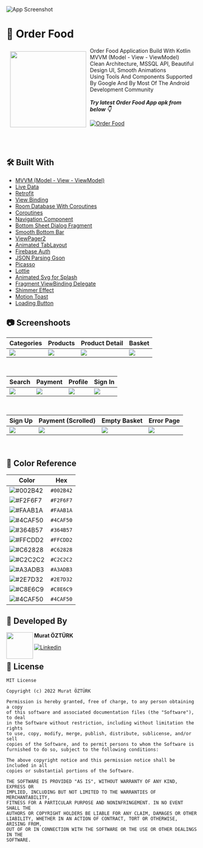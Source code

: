 ![App Screenshot](https://github.com/muratozturk5/Kotlin-MVVM-Example/blob/master/Screenshots/banner.png)


# 🍔 Order Food

<img src="https://github.com/muratozturk5/Kotlin-MVVM-Example/blob/master/Screenshots/logo.png" align="left"
width="200" hspace="10" vspace="10">
   
Order Food Application Build With Kotlin MVVM (Model - View - ViewModel) </br>Clean Architecture, MSSQL API, Beautiful Design UI, Smooth Animations </br>
Using Tools And Components Supported By Google And By Most Of The Android Development Community</br></br>***Try latest Order Food App apk from below 👇***

[![Order Food](https://img.shields.io/badge/Order%20Food%F0%9F%8D%94-APK-brightgreen?style=for-the-badge&logo=android)](https://github.com/muratozturk5/Kotlin-MVVM-Example/raw/master/APK/order-food.apk)</br></br></br></br>

## 🛠 Built With

- [MVVM (Model - View - ViewModel)](https://developer.android.com/topic/architecture)
- [Live Data](https://developer.android.com/topic/libraries/architecture/livedata)
- [Retrofit](https://square.github.io/retrofit)
- [View Binding](https://developer.android.com/topic/libraries/view-binding)
- [Room Database With Coroutines](https://developer.android.com/training/data-storage/room)
- [Coroutines](https://developer.android.com/kotlin/coroutines)
- [Navigation Component](https://developer.android.com/guide/navigation/navigation-getting-started)
- [Bottom Sheet Dialog Fragment](https://developer.android.com/reference/com/google/android/material/bottomsheet/BottomSheetDialogFragment)
- [Smooth Bottom Bar](https://github.com/ibrahimsn98/SmoothBottomBar)
- [ViewPager2](https://developer.android.com/jetpack/androidx/releases/viewpager2)
- [Animated TabLayout](https://github.com/Droppers/AnimatedBottomBar)
- [Firebase Auth](https://firebase.google.com/docs/auth?authuser=0)
- [JSON Parsing Gson](https://github.com/google/gson)
- [Picasso](https://square.github.io/picasso/)
- [Lottie](https://github.com/LottieFiles/lottie-android)
- [Animated Svg for Splash](https://github.com/jaredrummler/AnimatedSvgView)
- [Fragment ViewBinding Delegate](https://github.com/Zhuinden/fragmentviewbindingdelegate-kt)
- [Shimmer Effect](https://github.com/facebook/shimmer-android)
- [Motion Toast](https://github.com/Spikeysanju/MotionToast)
- [Loading Button](https://github.com/leandroBorgesFerreira/LoadingButtonAndroid)

## 📷 Screenshoots

 Categories | Products | Product Detail | Basket 
---- | ---- | ---- | ---- |
![](https://github.com/muratozturk5/Kotlin-MVVM-Example/blob/master/Screenshots/categories.png) | ![](https://github.com/muratozturk5/Kotlin-MVVM-Example/blob/master/Screenshots/products.png) | ![](https://github.com/muratozturk5/Kotlin-MVVM-Example/blob/master/Screenshots/product_detail.png) | ![](https://github.com/muratozturk5/Kotlin-MVVM-Example/blob/master/Screenshots/basket.png)

</br>

 Search | Payment | Profile | Sign In 
--- | --- | --- | --- |
![](https://github.com/muratozturk5/Kotlin-MVVM-Example/blob/master/Screenshots/search.png) | ![](https://github.com/muratozturk5/Kotlin-MVVM-Example/blob/master/Screenshots/payment_screen.png) | ![](https://github.com/muratozturk5/Kotlin-MVVM-Example/blob/master/Screenshots/profile.png) | ![](https://github.com/muratozturk5/Kotlin-MVVM-Example/blob/master/Screenshots/sign_in.png)

</br>

 Sign Up | Payment (Scrolled) | Empty Basket | Error Page
--- | --- | --- | --- |
![](https://github.com/muratozturk5/Kotlin-MVVM-Example/blob/master/Screenshots/sign_up.png) | ![](https://github.com/muratozturk5/Kotlin-MVVM-Example/blob/master/Screenshots/payment_screen_scrolled.png) | ![](https://github.com/muratozturk5/Kotlin-MVVM-Example/blob/master/Screenshots/empty_basket.png) | ![](https://github.com/muratozturk5/Kotlin-MVVM-Example/blob/master/Screenshots/error.png)

</br>


## 🎨 Color Reference

| Color             | Hex                                                                |
| ----------------- | ------------------------------------------------------------------ |
| ![#002B42](https://via.placeholder.com/15/002B42/002B42.png) |  `#002B42` |
| ![#F2F6F7](https://via.placeholder.com/15/F2F6F7/F2F6F7.png) |  `#F2F6F7` |
| ![#FAAB1A](https://via.placeholder.com/15/FAAB1A/FAAB1A.png) |  `#FAAB1A` |
| ![#4CAF50](https://via.placeholder.com/15/4CAF50/4CAF50.png) |  `#4CAF50` |
| ![#364B57](https://via.placeholder.com/15/364B57/364B57.png) |  `#364B57` |
| ![#FFCDD2](https://via.placeholder.com/15/FFCDD2/FFCDD2.png) |  `#FFCDD2` |
| ![#C62828](https://via.placeholder.com/15/C62828/C62828.png) |  `#C62828` |
| ![#C2C2C2](https://via.placeholder.com/15/C2C2C2/C2C2C2.png) |  `#C2C2C2` |
| ![#A3ADB3](https://via.placeholder.com/15/A3ADB3/A3ADB3.png) |  `#A3ADB3` |
| ![#2E7D32](https://via.placeholder.com/15/2E7D32/2E7D32.png) |  `#2E7D32` |
| ![#C8E6C9](https://via.placeholder.com/15/C8E6C9/C8E6C9.png) |  `#C8E6C9` |
| ![#4CAF50](https://via.placeholder.com/15/4CAF50/4CAF50.png) |  `#4CAF50` |


## 👨 Developed By 

 <img src="https://avatars.githubusercontent.com/u/62841905?s=400&u=6b1f97cf6a3dfe668719000f9686f5fe861f273a&v=4" width="70" align="left">


**Murat ÖZTÜRK**

[![Linkedin](https://img.shields.io/badge/-linkedin-grey?logo=linkedin)](https://www.linkedin.com/in/murat-%C3%B6zt%C3%BCrk-7a9306217/)

📄 License 
-------

```
MIT License

Copyright (c) 2022 Murat ÖZTÜRK

Permission is hereby granted, free of charge, to any person obtaining a copy
of this software and associated documentation files (the "Software"), to deal
in the Software without restriction, including without limitation the rights
to use, copy, modify, merge, publish, distribute, sublicense, and/or sell
copies of the Software, and to permit persons to whom the Software is
furnished to do so, subject to the following conditions:

The above copyright notice and this permission notice shall be included in all
copies or substantial portions of the Software.

THE SOFTWARE IS PROVIDED "AS IS", WITHOUT WARRANTY OF ANY KIND, EXPRESS OR
IMPLIED, INCLUDING BUT NOT LIMITED TO THE WARRANTIES OF MERCHANTABILITY,
FITNESS FOR A PARTICULAR PURPOSE AND NONINFRINGEMENT. IN NO EVENT SHALL THE
AUTHORS OR COPYRIGHT HOLDERS BE LIABLE FOR ANY CLAIM, DAMAGES OR OTHER
LIABILITY, WHETHER IN AN ACTION OF CONTRACT, TORT OR OTHERWISE, ARISING FROM,
OUT OF OR IN CONNECTION WITH THE SOFTWARE OR THE USE OR OTHER DEALINGS IN THE
SOFTWARE.
```
